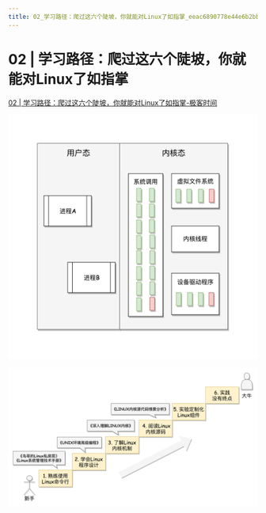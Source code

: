 ```yaml
---
title: 02_学习路径：爬过这六个陡坡，你就能对Linux了如指掌_eeac6890778e44e6b2bb98d53e2a574d
---
```


# 02 | 学习路径：爬过这六个陡坡，你就能对Linux了如指掌

[02 | 学习路径：爬过这六个陡坡，你就能对Linux了如指掌-极客时间](https://time.geekbang.org/column/article/87628)

![2022-05-02_11-21-57](02%20学习路径：爬过这六个陡坡，你就能对Linux了如指掌%20eeac6890778e44e6b2bb98d53e2a574d/2022-05-02_11-21-57.png)

![Untitled 1](assets/a7be9569d8e2cbc408ce2ea8cddb2b9e.png)